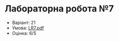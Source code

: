 # Лабораторна робота №7

- Варіант: 21
- Умова: [LR7.pdf](https://github.com/xairaven/KPI-Labs/blob/main/2ndSemester/Programming%20complex%20algorithms/Lab7/LR7.pdf)
- Оцінка: 6/5